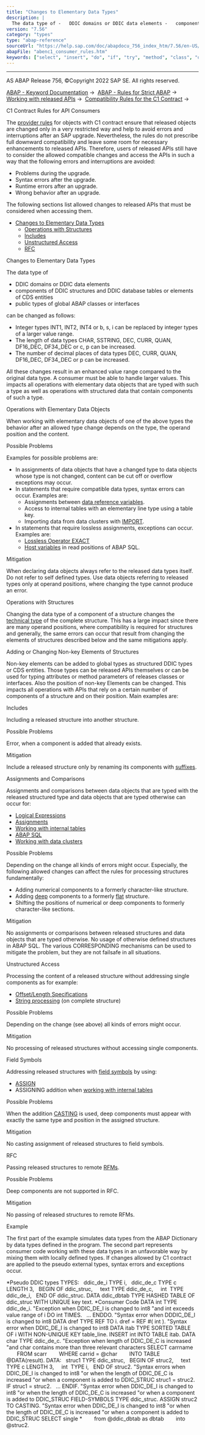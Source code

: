 ```yaml
---
title: "Changes to Elementary Data Types"
description: |
  The data type of -   DDIC domains or DDIC data elements -   components of DDIC structures and DDIC database tables or elements of CDS entities -   public types of global ABAP classes or interfaces can be changed as follows: -   Integer types INT1, INT2, INT4 or b, s, i can be replaced by integer typ
version: "7.56"
category: "types"
type: "abap-reference"
sourceUrl: "https://help.sap.com/doc/abapdocu_756_index_htm/7.56/en-US/abenc1_consumer_rules.htm"
abapFile: "abenc1_consumer_rules.htm"
keywords: ["select", "insert", "do", "if", "try", "method", "class", "data", "types", "internal-table", "field-symbol", "abenc1", "consumer", "rules"]
---
```


* * *

AS ABAP Release 756, ©Copyright 2022 SAP SE. All rights reserved.

[ABAP - Keyword Documentation](https://help.sap.com/doc/abapdocu_756_index_htm/7.56/en-US/abenabap.htm) →  [ABAP - Rules for Strict ABAP](https://help.sap.com/doc/abapdocu_756_index_htm/7.56/en-US/abenabap_strict_rules.htm) →  [Working with released APIs](https://help.sap.com/doc/abapdocu_756_index_htm/7.56/en-US/abenrestricted_apis.htm) →  [Compatibility Rules for the C1 Contract](https://help.sap.com/doc/abapdocu_756_index_htm/7.56/en-US/abenc1_compatibility_rules.htm) → 

C1 Contract Rules for API Consumers

The [provider rules](https://help.sap.com/doc/abapdocu_756_index_htm/7.56/en-US/abenc1_provider_rules.htm) for objects with C1 contract ensure that released objects are changed only in a very restricted way and help to avoid errors and interruptions after an SAP upgrade. Nevertheless, the rules do not prescribe full downward compatibility and leave some room for necessary enhancements to released APIs. Therefore, users of released APIs still have to consider the allowed compatible changes and access the APIs in such a way that the following errors and interruptions are avoided:

-   Problems during the upgrade.
-   Syntax errors after the upgrade.
-   Runtime errors after an upgrade.
-   Wrong behavior after an upgrade.

The following sections list allowed changes to released APIs that must be considered when accessing them.

-   [Changes to Elementary Data Types](#abenc1-consumer-rules-1-----------operations-with-elementary-data-objects---@ITOC@@ABENC1_CONSUMER_RULES_2)
    -   [Operations with Structures](#abenc1-consumer-rules-3-------adding-or-changing-non-key-elements-of-structures---@ITOC@@ABENC1_CONSUMER_RULES_4)
    -   [Includes](#abenc1-consumer-rules-5-----------assignments-and-comparisons---@ITOC@@ABENC1_CONSUMER_RULES_6)
    -   [Unstructured Access](#abenc1-consumer-rules-7-----------field-symbols---@ITOC@@ABENC1_CONSUMER_RULES_8)
    -   [RFC](#abenc1-consumer-rules-9-------example---@ITOC@@ABENC1_CONSUMER_RULES_10)

Changes to Elementary Data Types

The data type of

-   DDIC domains or DDIC data elements
-   components of DDIC structures and DDIC database tables or elements of CDS entities
-   public types of global ABAP classes or interfaces

can be changed as follows:

-   Integer types INT1, INT2, INT4 or b, s, i can be replaced by integer types of a larger value range.
-   The length of data types CHAR, SSTRING, DEC, CURR, QUAN, DF16\_DEC, DF34\_DEC or c, p can be increased.
-   The number of decimal places of data types DEC, CURR, QUAN, DF16\_DEC, DF34\_DEC or p can be increased.

All these changes result in an enhanced value range compared to the original data type. A consumer must be able to handle larger values. This impacts all operations with elementary data objects that are typed with such a type as well as operations with structured data that contain components of such a type.

Operations with Elementary Data Objects

When working with elementary data objects of one of the above types the behavior after an allowed type change depends on the type, the operand position and the content.

Possible Problems

Examples for possible problems are:

-   In assignments of data objects that have a changed type to data objects whose type is not changed, content can be cut off or overflow exceptions may occur.
-   In statements that require compatible data types, syntax errors can occur. Examples are:
    -   Assignments between [data reference variables](https://help.sap.com/doc/abapdocu_756_index_htm/7.56/en-US/abendata_reference_variable_glosry.htm "Glossary Entry").
    -   Access to internal tables with an elementary line type using a table key.
    -   Importing data from data clusters with [IMPORT](https://help.sap.com/doc/abapdocu_756_index_htm/7.56/en-US/abapimport_data_cluster.htm).
-   In statements that require lossless assignments, exceptions can occur. Examples are:
    -   [Lossless Operator EXACT](https://help.sap.com/doc/abapdocu_756_index_htm/7.56/en-US/abenconstructor_expression_exact.htm)
    -   [Host variables](https://help.sap.com/doc/abapdocu_756_index_htm/7.56/en-US/abenabap_sql_host_variables.htm) in read positions of ABAP SQL.

Mitigation

When declaring data objects always refer to the released data types itself. Do not refer to self defined types. Use data objects referring to released types only at operand positions, where changing the type cannot produce an error.

Operations with Structures

Changing the data type of a component of a structure changes the [technical type](https://help.sap.com/doc/abapdocu_756_index_htm/7.56/en-US/abentechnical_type_attr_glosry.htm "Glossary Entry") of the complete structure. This has a large impact since there are many operand positions, where compatibility is required for structures and generally, the same errors can occur that result from changing the elements of structures described below and the same mitigations apply.

Adding or Changing Non-key Elements of Structures

Non-key elements can be added to global types as structured DDIC types or CDS entities. Those types can be released APIs themselves or can be used for typing attributes or method parameters of releases classes or interfaces. Also the position of non-key Elements can be changed. This impacts all operations with APIs that rely on a certain number of components of a structure and on their position. Main examples are:

Includes

Including a released structure into another structure.

Possible Problems

Error, when a component is added that already exists.

Mitigation

Include a released structure only by renaming its components with [suffixes](https://help.sap.com/doc/abapdocu_756_index_htm/7.56/en-US/abenddic_include_structure.htm).

Assignments and Comparisons

Assignments and comparisons between data objects that are typed with the released structured type and data objects that are typed otherwise can occur for:

-   [Logical Expressions](https://help.sap.com/doc/abapdocu_756_index_htm/7.56/en-US/abenlogexp.htm)
-   [Assignments](https://help.sap.com/doc/abapdocu_756_index_htm/7.56/en-US/abenvalue_assignments.htm)
-   [Working with internal tables](https://help.sap.com/doc/abapdocu_756_index_htm/7.56/en-US/abenitab.htm)
-   [ABAP SQL](https://help.sap.com/doc/abapdocu_756_index_htm/7.56/en-US/abenabap_sql.htm)
-   [Working with data clusters](https://help.sap.com/doc/abapdocu_756_index_htm/7.56/en-US/abendata_cluster.htm)

Possible Problems

Depending on the change all kinds of errors might occur. Especially, the following allowed changes can affect the rules for processing structures fundamentally:

-   Adding numerical components to a formerly character-like structure.
-   Adding [deep](https://help.sap.com/doc/abapdocu_756_index_htm/7.56/en-US/abendeep_glosry.htm "Glossary Entry") components to a formerly [flat](https://help.sap.com/doc/abapdocu_756_index_htm/7.56/en-US/abenflat_glosry.htm "Glossary Entry") structure.
-   Shifting the positions of numerical or deep components to formerly character-like sections.

Mitigation

No assignments or comparisons between released structures and data objects that are typed otherwise. No usage of otherwise defined structures in ABAP SQL. The various CORRESPONDING mechanisms can be used to mitigate the problem, but they are not failsafe in all situations.

Unstructured Access

Processing the content of a released structure without addressing single components as for example:

-   [Offset/Length Specifications](https://help.sap.com/doc/abapdocu_756_index_htm/7.56/en-US/abenoffset_length.htm)
-   [String processing](https://help.sap.com/doc/abapdocu_756_index_htm/7.56/en-US/abenabap_data_string.htm) (on complete structure)

Possible Problems

Depending on the change (see above) all kinds of errors might occur.

Mitigation

No processing of released structures without accessing single components.

Field Symbols

Addressing released structures with [field symbols](https://help.sap.com/doc/abapdocu_756_index_htm/7.56/en-US/abenfield_symbol_glosry.htm "Glossary Entry") by using:

-   [ASSIGN](https://help.sap.com/doc/abapdocu_756_index_htm/7.56/en-US/abapassign.htm)
-   ASSIGNING addition when [working with internal tables](https://help.sap.com/doc/abapdocu_756_index_htm/7.56/en-US/abenitab.htm)

Possible Problems

When the addition [CASTING](abapassign_casting.htm#!ABAP_ALTERNATIVE_2@2@) is used, deep components must appear with exactly the same type and position in the assigned structure.

Mitigation

No casting assignment of released structures to field symbols.

RFC

Passing released structures to remote [RFMs](https://help.sap.com/doc/abapdocu_756_index_htm/7.56/en-US/abenrfm_glosry.htm "Glossary Entry").

Possible Problems

Deep components are not supported in RFC.

Mitigation

No passing of released structures to remote RFMs.

Example

The first part of the example simulates data types from the ABAP Dictionary by data types defined in the program. The second part represents consumer code working with these data types in an unfavorable way by mixing them with locally defined types. If changes allowed by C1 contract are applied to the pseudo external types, syntax errors and exceptions occur.

\*Pseudo DDIC types
TYPES:
  ddic\_de\_i TYPE i,
  ddic\_de\_c TYPE c LENGTH 3,
  BEGIN OF ddic\_struc,
    text TYPE ddic\_de\_c,
    int  TYPE ddic\_de\_i,
  END OF ddic\_struc.
DATA ddic\_dbtab TYPE HASHED TABLE OF ddic\_struc WITH UNIQUE key text.
\*Consumer Code
DATA int TYPE ddic\_de\_i.
"Exception when DDIC\_DE\_I is changed to int8
"and int exceeds value range of i
DO int TIMES.
  ...
ENDDO.
"Syntax error when DDDIC\_DE\_I is changed to int8
DATA dref TYPE REF TO i.
dref = REF #( int ).
"Syntax error when DDIC\_DE\_I is changed to int8
DATA itab TYPE SORTED TABLE OF i WITH NON-UNIQUE KEY table\_line.
INSERT int INTO TABLE itab.
DATA char TYPE ddic\_de\_c.
"Exception when length of DDIC\_DE\_C is increased
"and char contains more than three relevant characters
SELECT carrname
       FROM scarr
       WHERE carrid = @char
       INTO TABLE @DATA(result).
DATA:
  struc1 TYPE ddic\_struc,
  BEGIN OF struc2,
    text TYPE c LENGTH 3,
    int  TYPE i,
  END OF struc2.
"Syntax errors when DDIC\_DE\_I is changed to int8
"or when the length of DDIC\_DE\_C is increased
"or when a component is added to DDIC\_STRUC
struc1 = struc2.
IF struc1 = struc2.
  ...
ENDIF.
"Syntax error when DDIC\_DE\_I is changed to int8
"or when the length of DDIC\_DE\_C is increased
"or when a component is added to DDIC\_STRUC
FIELD-SYMBOLS <fs> TYPE ddic\_struc.
ASSIGN struc2 TO <fs> CASTING.
"Syntax error when DDIC\_DE\_I is changed to int8
"or when the length of DDIC\_DE\_C is increased
"or when a component is added to DDIC\_STRUC
SELECT single \*
       from @ddic\_dbtab as dbtab
       into @struc2.